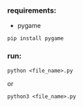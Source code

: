 ### requirements:
- pygame

```pip install pygame```

### run:
```python <file_name>.py```

or

```python3 <file_name>.py```
